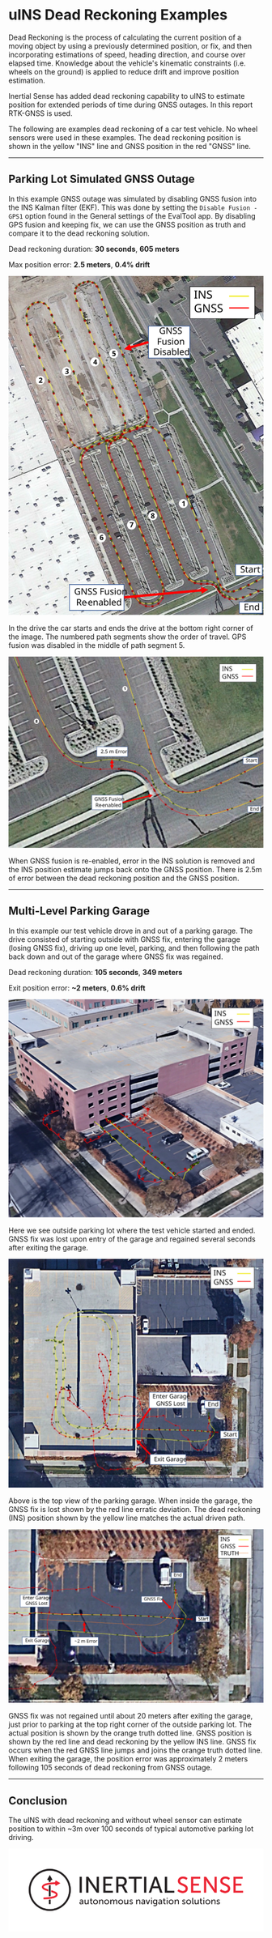 # uINS Dead Reckoning Examples

Dead Reckoning is the process of calculating the current position of a moving object by using a previously determined position, or fix, and then incorporating estimations of speed, heading direction, and course over elapsed time. Knowledge about the vehicle's kinematic constraints (i.e. wheels on the ground) is applied to reduce drift and improve position estimation. 

Inertial Sense has added dead reckoning capability to uINS to estimate position for extended periods of time during GNSS outages. In this report RTK-GNSS is used.

The following are examples dead reckoning of a car test vehicle.  No wheel sensors were used in these examples.  The dead reckoning position is shown in the yellow "INS" line and GNSS position in the red "GNSS" line. 

------

## Parking Lot Simulated GNSS Outage

In this example GNSS outage was simulated by disabling GNSS fusion into the INS Kalman filter (EKF).  This was done by setting the `Disable Fusion - GPS1` option found in the General settings of the EvalTool app.   By disabling GPS fusion and keeping fix, we can use the GNSS position as truth and compare it to the dead reckoning solution.

Dead reckoning duration:  **30 seconds**, **605 meters**

Max position error:  **2.5 meters**, **0.4% drift**

![](images/dead_reckoning_sim_outage.svg)

In the drive the car starts and ends the drive at the bottom right corner of the image.  The numbered path segments show the order of travel.  GPS fusion was disabled in the middle of path segment 5.  

![](images/dead_reckoning_sim_outage_zoom.svg)

When GNSS fusion is re-enabled, error in the INS solution is removed and the INS position estimate jumps back onto the GNSS position.  There is 2.5m of error between the dead reckoning position and the GNSS position. 

------

## Multi-Level Parking Garage

In this example our test vehicle drove in and out of a parking garage.  The drive consisted of starting outside with GNSS fix, entering the garage (losing GNSS fix), driving up one level, parking, and then following the path back down and out of the garage where GNSS fix was regained.   

Dead reckoning duration:  **105 seconds**, **349 meters**

Exit position error:  **~2 meters**, **0.6% drift**

![](images/dead_reckoning_garage_iso.svg)

Here we see outside parking lot where the test vehicle started and ended.  GNSS fix was lost upon entry of the garage and regained several seconds after exiting the garage.

![](images/dead_reckoning_garage.svg)

Above is the top view of the parking garage.  When inside the garage, the GNSS fix is lost shown by the red line erratic deviation.  The dead reckoning (INS) position shown by the yellow line matches the actual driven path.

![](images/dead_reckoning_garage_zoom.svg)

GNSS fix was not regained until about 20 meters after exiting the garage, just prior to parking at the top right corner of the outside parking lot.  The actual position is shown by the orange truth dotted line.  GNSS position is shown by the red line and dead reckoning by the yellow INS line.  GNSS fix occurs when the red GNSS line jumps and joins the orange truth dotted line.  When exiting the garage, the position error was approximately 2 meters following 105 seconds of dead reckoning from GNSS outage.  

------

## Conclusion

The uINS with dead reckoning and without wheel sensor can estimate position to within ~3m over 100 seconds of typical automotive parking lot driving.  

<a href="https://inertialsense.com/"><center>

![Logo](../images/IS_LOGO_BLACK_F03.svg)

</center></a>

